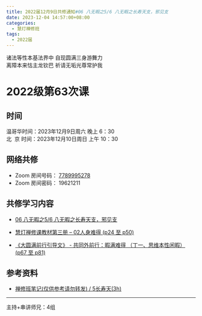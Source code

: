 ```yaml
---
title: 2022届12月9日共修通知#06 八无暇之5/6 八无暇之长寿天支，邪见支
date: 2023-12-04 14:57:00+08:00
categories:
  - 慧灯禅修班
tags:
  - 2022届
---
```

诸法等性本基法界中 自现圆满三身游舞力\
离障本来怙主龙钦巴 祈请无垢光尊常护我

# 2022级第63次课

## 时间

温哥华时间：2023年12月9日周六 晚上 6：30\
北  京 时间：2023年12月10日周日 上午 10：30

## 网络共修

* Zoom 房间号码： [7789995278](https://us02web.zoom.us/j/7789995278?pwd=VjZmbWJFY2k2K0E5RVB2cTNIQmhqUT09)
* Zoom 房间密码： 19621211

## 共修学习内容

* [06 八无暇之5/6
八无暇之长寿天支，邪见支](https://www.huidengchanxiu.net/4jx/1xm/06)
* [慧灯禅修课教材第三册 – 02人身难得 (p24 至 p50)](https://huidengchanxiu.net/books/b3/3-02)

* [《大圆满前行引导文》 -  共同外前行：暇满难得 （丁一、思维本性闲暇）(p67 至 p81)](https://www.huidengchanxiu.net/books/dymqx#2111-%E4%B8%81%E4%B8%80%E6%80%9D%E7%BB%B4%E6%9C%AC%E6%80%A7%E9%97%B2%E6%9A%87)

## 参考资料

* [禅修班笔记(仅供参考请勿转发) / 5长寿天(3h)](https://bj.cxb123.cc/1xm/1-ba-wu-xia/1.5-chang-shou-tian/)

- - -


主持+串讲师兄：4组
